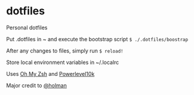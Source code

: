 # dotfiles
Personal dotfiles

Put .dotfiles in ~ and execute the bootstrap script `$ ./.dotfiles/boostrap`

After any changes to files, simply run `$ reload!`


Store local environment variables in ~/.localrc


Uses [Oh My Zsh](https://github.com/ohmyzsh/ohmyzsh) and [Powerlevel10k](https://github.com/romkatv/powerlevel10k)


Major credit to [@holman](https://github.com/holman)

